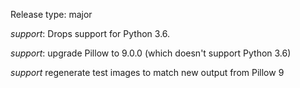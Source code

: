 Release type: major

*support*: Drops support for Python 3.6.

*support*: upgrade Pillow to 9.0.0 (which doesn't support Python 3.6)

*support* regenerate test images to match new output from Pillow 9
